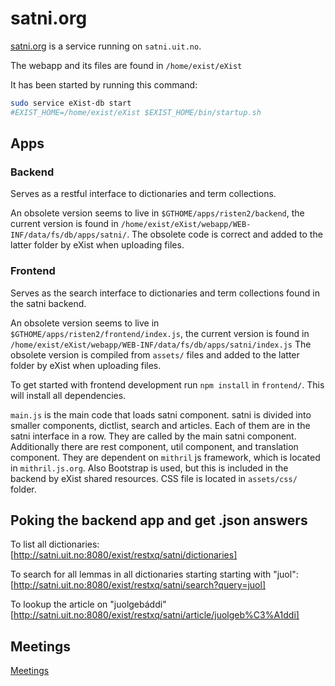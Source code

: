 # satni.org

[satni.org](https://satni.org) is a service running on `satni.uit.no`.

The webapp and its files are found in `/home/exist/eXist`

It has been started by running this command:

```sh
sudo service eXist-db start
#EXIST_HOME=/home/exist/eXist $EXIST_HOME/bin/startup.sh
```

## Apps

### Backend

Serves as a restful interface to dictionaries and term collections.

An obsolete version seems to live in `$GTHOME/apps/risten2/backend`, the current version is found in `/home/exist/eXist/webapp/WEB-INF/data/fs/db/apps/satni/`.
The obsolete code is correct and added to the latter folder by eXist when uploading files.

### Frontend

Serves as the search interface to dictionaries and term collections found in the satni backend.

An obsolete version seems to live in `$GTHOME/apps/risten2/frontend/index.js`, the current version is found in `/home/exist/eXist/webapp/WEB-INF/data/fs/db/apps/satni/index.js`
The obsolete version is compiled from `assets/` files and added to the latter folder by eXist when uploading files.

To get started with frontend development run `npm install` in `frontend/`.
This will install all dependencies.

`main.js` is the main code that loads satni component. satni is divided into smaller components, dictlist, search and articles. Each of them are in the satni interface in a row. They are called by the main satni component. Additionally there are rest component, util component, and translation component. They are dependent on `mithril` js framework, which is located in `mithril.js.org`. Also Bootstrap is used, but this is included in the backend by eXist shared resources. CSS file is located in `assets/css/` folder.

## Poking the backend app and get .json answers

To list all dictionaries:
[http://satni.uit.no:8080/exist/restxq/satni/dictionaries]

To search for all lemmas in all dictionaries starting starting with "juol":
[http://satni.uit.no:8080/exist/restxq/satni/search?query=juol]

To lookup the article on "juolgebáddi"
[http://satni.uit.no:8080/exist/restxq/satni/article/juolgeb%C3%A1ddi]

## Meetings

[Meetings](../../dicts/satni.org/index.html)
